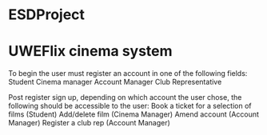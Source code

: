 # ESDProject
 # UWEFlix cinema system
 
 To begin the user must register an account in one of the following fields:
 Student
 Cinema manager
 Account Manager
 Club Representative
 
 Post register sign up, depending on which account the user chose, the following should be accessible to the user:
 Book a ticket for a selection of films (Student)
 Add/delete film (Cinema Manager)
 Amend account (Account Manager) 
 Register a club rep (Account Manager)
 
